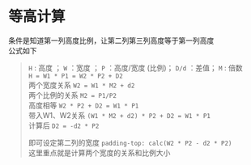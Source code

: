 # 等高计算 
条件是知道第一列高度比例，让第二列第三列高度等于第一列高度  
公式如下
> `H` : 高度 ； `W` ：宽度 ；  `P` ：高度/宽度 (比例)；  `D/d` ：差值；  `M` : 倍数    
> `H = W1 * P1 = W2 * P2 + D2`    
> 两个宽度关系 `W2 = W1 * M2 + d2`    
> 两个比例的关系 `M2 = P1/P2`     
> 高度相等 `W2 * P2 + D2 = W1 * P1`  
> 带入W1、W2关系  `(W1 * M2 + d2) * P2 + D2 = W1 * P1`  
> 计算后 `D2 = -d2 * P2`  
> 
> 即可设定第二列的宽度 `padding-top: calc(W2 * P2 - d2 * P2)`  
> 这里重点就是计算两个宽度的关系和比例大小  

